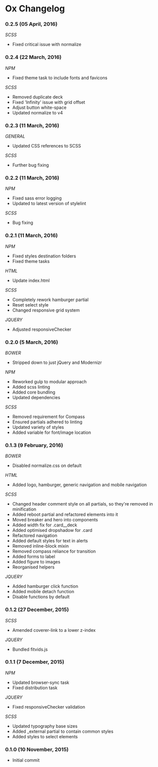 # Ox Changelog

### 0.2.5 (05 April, 2016)

_SCSS_
* Fixed critical issue with normalize

### 0.2.4 (22 March, 2016)

_NPM_
* Fixed theme task to include fonts and favicons

_SCSS_
* Removed duplicate deck
* Fixed 'Infinity' issue with grid offset
* Adjust button white-space
* Updated normalize to v4

### 0.2.3 (11 March, 2016)

_GENERAL_
* Updated CSS references to SCSS

_SCSS_
* Further bug fixing

### 0.2.2 (11 March, 2016)

_NPM_
* Fixed sass error logging
* Updated to latest version of stylelint

_SCSS_
* Bug fixing

### 0.2.1 (11 March, 2016)

_NPM_
* Fixed styles destination folders
* Fixed theme tasks

_HTML_
* Update index.html

_SCSS_
* Completely rework hamburger partial
* Reset select style
* Changed responsive grid system

_JQUERY_
* Adjusted responsiveChecker

### 0.2.0 (5 March, 2016)

_BOWER_
* Stripped down to just jQuery and Modernizr

_NPM_
* Reworked gulp to modular approach
* Added scss linting
* Added core bundling
* Updated dependencies

_SCSS_
* Removed requirement for Compass
* Ensured partials adhered to linting
* Updated variety of styles
* Added variable for font/image location


### 0.1.3 (9 February, 2016)

_BOWER_
* Disabled normalize.css on default

_HTML_
* Added logo, hamburger, generic navigation and mobile navigation

_SCSS_
* Changed header comment style on all partials, so they're removed in minification
* Added reboot partial and refactored elements into it
* Moved breaker and hero into components
* Added width fix for .card__deck
* Added optimised dropshadow for .card
* Refactored navigation
* Added default styles for text in alerts
* Removed inline-block mixin
* Removed compass reliance for transition
* Added forms to label
* Added figure to images
* Reorganised helpers

_JQUERY_
* Added hamburger click function
* Added mobile detach function
* Disable functions by default


### 0.1.2 (27 December, 2015)

_SCSS_
* Amended coverer-link to a lower z-index

_JQUERY_
* Bundled fitvids.js


### 0.1.1 (7 December, 2015)

_NPM_
* Updated browser-sync task
* Fixed distribution task

_JQUERY_
* Fixed responsiveChecker validation

_SCSS_
* Updated typography base sizes
* Added _external partial to contain common styles
* Added styles to select elements


### 0.1.0 (10 November, 2015)

* Initial commit
